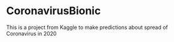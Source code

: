 # CoronavirusBionic
This is a project from Kaggle to make predictions about spread of Coronavirus in 2020

